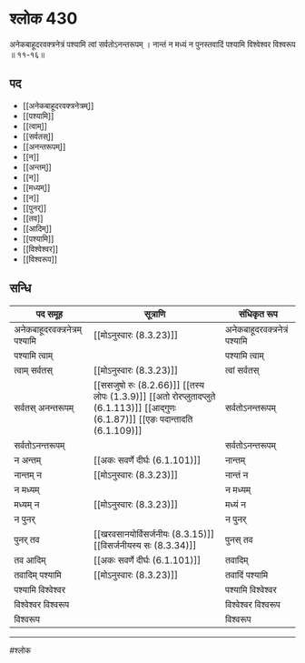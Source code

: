 # श्लोक 430

अनेकबाहूदरवक्त्रनेत्रं
पश्यामि त्वां सर्वतोऽनन्तरूपम् ।
नान्तं न मध्यं न पुनस्तवादिं
पश्यामि विश्वेश्वर  विश्वरूप ॥ ११-१६॥


## पद 

- [[अनेकबाहूदरवक्त्रनेत्रम्]]
- [[पश्यामि]]
- [[त्वाम्]]
- [[सर्वतस्]]
- [[अनन्तरूपम्]]
- [[न]]
- [[अन्तम्]]
- [[न]]
- [[मध्यम्]]
- [[न]]
- [[पुनर्]]
- [[तव]]
- [[आदिम्]]
- [[पश्यामि]]
- [[विश्वेश्वर]]
- [[विश्वरूप]]

## सन्धि

| पद समूह | सूत्राणि | संधिकृत रूप |
| ----- | ----- | ----- |
| अनेकबाहूदरवक्त्रनेत्रम् पश्यामि |  [[मोऽनुस्वारः (8.3.23)]] | अनेकबाहूदरवक्त्रनेत्रं पश्यामि |
| पश्यामि त्वाम् |  | पश्यामि त्वाम् |
| त्वाम् सर्वतस् |  [[मोऽनुस्वारः (8.3.23)]] | त्वां सर्वतस् |
| सर्वतस् अनन्तरूपम् |  [[ससजुषो रुः (8.2.66)]] [[तस्य लोपः (1.3.9)]] [[अतो रोरप्लुतादप्लुते (6.1.113)]] [[आद्गुणः (6.1.87)]] [[एङः पदान्तादति (6.1.109)]] | सर्वतोऽनन्तरूपम् |
| सर्वतोऽनन्तरूपम् |  | सर्वतोऽनन्तरूपम् |
| न अन्तम् |  [[अकः सवर्णे दीर्घः (6.1.101)]] | नान्तम् |
| नान्तम् न |  [[मोऽनुस्वारः (8.3.23)]] | नान्तं न |
| न मध्यम् |  | न मध्यम् |
| मध्यम् न |  [[मोऽनुस्वारः (8.3.23)]] | मध्यं न |
| न पुनर् |  | न पुनर् |
| पुनर् तव |  [[खरवसानयोर्विसर्जनीयः (8.3.15)]] [[विसर्जनीयस्य सः (8.3.34)]] | पुनस् तव |
| तव आदिम् |  [[अकः सवर्णे दीर्घः (6.1.101)]] | तवादिम् |
| तवादिम् पश्यामि |  [[मोऽनुस्वारः (8.3.23)]] | तवादिं पश्यामि |
| पश्यामि विश्वेश्वर |  | पश्यामि विश्वेश्वर |
| विश्वेश्वर विश्वरूप |  | विश्वेश्वर विश्वरूप |
| विश्वरूप |  | विश्वरूप |


---

#श्लोक